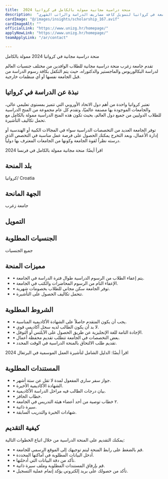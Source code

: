 ```yaml
---
title:  منحة دراسية مجانية ممولة بالكامل في كرواتيا 2024 
description:  "فرصة قوية للحصول علي منحة دراسية مجانية للدراسة في أقوي جامعة في كرواتيا لتمويل كافة مصاريف الدراسة والراتب الشهري." 
cardImage: "@/images/insights/scholarship_167.avif" 
cardImageAlt: "" 
officialLink: "https://www.unizg.hr/homepage/" 
applyNowLink: "https://www.unizg.hr/homepage/" 
teamApplyLink: "/ar/contact"

---
```


منحة دراسية مجانية في كرواتيا 2024 ممولة بالكامل

تقدم جامعة زغرب منحة دراسية مجانية للطلاب الوافدين من مختلف جنسيات العالم لدراسة البكالوريوس والماجستير والدكتوراه، حيث يتم التكفل بكافة رسوم الدراسة من قبل الجامعة نفسها أو أي منظمات خارجية.

## نبذة عن الدراسة في كرواتيا

تعتبر كرواتيا واحدة من أهم دول الاتحاد الأوروبي التي تتميز بمستوى تعليمي عالي، والجامعات الموجودة بها مصنفة عالميًا، وتقدم كل عام مجموعة من المنح الدراسية للطلاب الدوليين من جميع دول العالم، بحيث تكون هذه المنح الدراسية ممولة بالكامل مع تحمل تكاليف التأشيرة.

توفر الجامعة العديد من التخصصات الدراسية سواء في المجالات الكبية أو الهندسية أو إدارة الأعمال، وبعد التخرج يمكنك الحصول على فرصة عمل مناسبة في التخصص الذي درسته نظراً لقوة الجامعة وكونها من الجامعات المعترف بها دولياً.

اقرأ أيضًا: منحة مجانية ممولة بالكامل في فرنسا 2024

## بلد المنحة

كرواتيا/ Croatia

## الجهة المانحة

جامعة زغرب

## التمويل

## الجنسيات المطلوبة

جميع الجنسيات

## مميزات المنحة

- • يتم إعفاء الطلاب من الرسوم الدراسية طوال فترة الدراسة في الجامعة.
- • الإعفاء التام من الرسوم المحاضرات والكتب في الجامعة.
- • توفر الجامعة سكن مجاني للطلاب بخصومات شهرية.
- • تتحمل تكاليف الحصول على التأشيرة.

## الشروط المطلوبة

- • يجب أن يكون المتقدم حاصلاً على الشهادة الأكاديمية المناسبة.
- • لا بد أن يكون الطالب لديه سجل أكاديمي قوي.
- • الإجادة التامة للغة الإنجليزية عن طريق الحصول على الآيلتس أو التوفل.
- • بعض التخصصات في الجامعة تتطلب تقديم محفظة أعمال.
- • تقديم طلب الالتحاق بالمنحة الدراسية في الوقت المحدد.

اقرأ أيضًا: الدليل الشامل لتأشيرة العمل الموسمية في البرتغال 2024

## المستندات المطلوبة

- • جواز سفر ساري المفعول لمدة لا تقل عن ستة أشهر.
- • الشهادة الأكاديمية الأخيرة.
- • بيان درجات الطالب فيه مراحل الدراسة الأكاديمية.
- • خطاب الحافز.
- • ٢ خطاب توصية من أحد أعضاء هيئة التدريس في الجامعة.
- • سيرة ذاتية.
- • شهادات الخبرة والتدريب السابقة.

## كيفية التقديم

يمكنك التقديم على المنحة الدراسية من خلال اتباع الخطوات التالية:

- • قم بالضغط على رابط المنحة ليتم توجيهك إلى الموقع الرسمي للجامعة.
- • أدخل البيانات المطلوبة في أماكنها المحددة.
- • تأكد من دقة البيانات التي أدخلتها.
- • قم بإرفاق المستندات المطلوبة وملف سيرة ذاتية.
- • تأكد من حصولك على بريد إلكتروني يؤكد إتمام عملية التسجيل.

